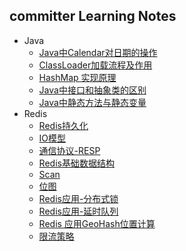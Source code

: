 ## committer Learning Notes

- Java
  - [Java中Calendar对日期的操作](./Java/Calendar.md)
  - [ClassLoader加载流程及作用](./Java/ClassLoader.md)
  - [HashMap 实现原理](./Java/HashMap.md)
  - [Java中接口和抽象类的区别](./Java/abstract.md)
  - [Java中静态方法与静态变量](./Java/static.md)
- Redis
  - [Redis持久化](./Redis/Redis原理-持久化.md)
  - [IO模型](./Redis/Redis原理-线程IO模型.md)
  - [通信协议-RESP](./Redis/Redis原理-通信协议.md)
  - [Redis基础数据结构](./Redis/Redis基础结构.md)
  - [Scan](./Redis/Redis应用-Scan.md)
  - [位图](./Redis/Redis应用-位图.md)
  - [Redis应用-分布式锁](./Redis/Redis应用-分布式锁.md)
  - [Redis应用-延时队列](./Redis/Redis应用-延时队列.md)
  - [Redis 应用GeoHash位置计算](./Redis/Redis应用-附近的人.md)
  - [限流策略](./Redis/Redis应用-限流.md)
